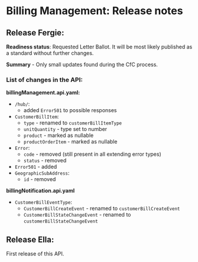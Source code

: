 # Billing Management: Release notes

## Release Fergie:

**Readiness status**: Requested Letter Ballot. It will be most likely published
as a standard without further changes.

**Summary** - Only small updates found during the CfC process.

### List of changes in the API:

**billingManagement.api.yaml:**

- `/hub/`:
  - added `Error501` to possible responses
- `CustomerBillItem`:
  - `type` - renamed to `customerBillItemType`
  - `unitQuantity` - type set to number
  - `product` - marked as nullable
  - `productOrderItem` - marked as nullable
- `Error`:
  - `code` - removed (still present in all extending error types)
  - `status` - removed
- `Error501` - added
- `GeographicSubAddress`:
  - `id` - removed
  
**billingNotification.api.yaml**

- `CustomerBillEventType`:
  - `CustomerBillCreateEvent` - renamed to `customerBillCreateEvent`
  - `CustomerBillStateChangeEvent` - renamed to `customerBillStateChangeEvent`

## Release Ella:

First release of this API.
